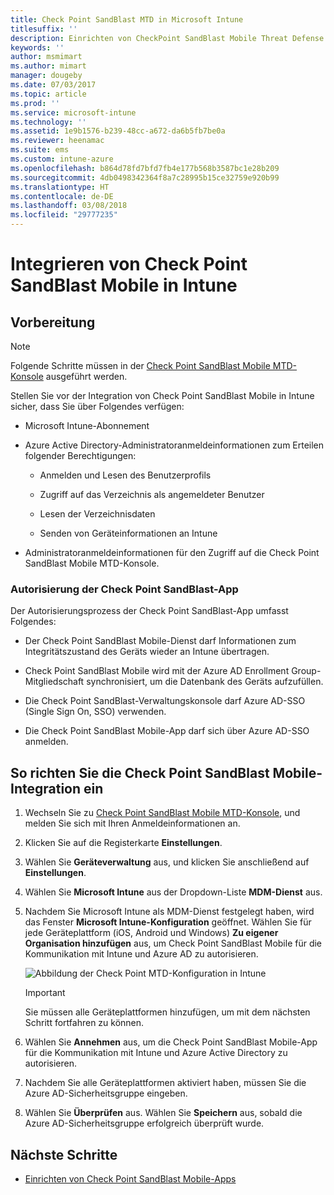```yaml
---
title: Check Point SandBlast MTD in Microsoft Intune
titlesuffix: ''
description: Einrichten von CheckPoint SandBlast Mobile Threat Defense (MTD) in Intune, um den Zugriff von mobilen Geräten auf Ihre Unternehmensressourcen zu steuern.
keywords: ''
author: msmimart
ms.author: mimart
manager: dougeby
ms.date: 07/03/2017
ms.topic: article
ms.prod: ''
ms.service: microsoft-intune
ms.technology: ''
ms.assetid: 1e9b1576-b239-48cc-a672-da6b5fb7be0a
ms.reviewer: heenamac
ms.suite: ems
ms.custom: intune-azure
ms.openlocfilehash: b864d78fd7bfd7fb4e177b568b3587bc1e28b209
ms.sourcegitcommit: 4db0498342364f8a7c28995b15ce32759e920b99
ms.translationtype: HT
ms.contentlocale: de-DE
ms.lasthandoff: 03/08/2018
ms.locfileid: "29777235"
---
```

# <a name="integrate-check-point-sandblast-mobile-with-intune"></a>Integrieren von Check Point SandBlast Mobile in Intune

## <a name="before-you-begin"></a>Vorbereitung

> [!NOTE] 
> Folgende Schritte müssen in der [Check Point SandBlast Mobile MTD-Konsole](https://intune-4.eu1.locsec.net/) ausgeführt werden.

Stellen Sie vor der Integration von Check Point SandBlast Mobile in Intune sicher, dass Sie über Folgendes verfügen:

-   Microsoft Intune-Abonnement

-   Azure Active Directory-Administratoranmeldeinformationen zum Erteilen folgender Berechtigungen:

    -   Anmelden und Lesen des Benutzerprofils

    -   Zugriff auf das Verzeichnis als angemeldeter Benutzer

    -   Lesen der Verzeichnisdaten

    -   Senden von Geräteinformationen an Intune

-   Administratoranmeldeinformationen für den Zugriff auf die Check Point SandBlast Mobile MTD-Konsole.

### <a name="check-point-sandblast-app-authorization"></a>Autorisierung der Check Point SandBlast-App

Der Autorisierungsprozess der Check Point SandBlast-App umfasst Folgendes:

-   Der Check Point SandBlast Mobile-Dienst darf Informationen zum Integritätszustand des Geräts wieder an Intune übertragen.

-   Check Point SandBlast Mobile wird mit der Azure AD Enrollment Group-Mitgliedschaft synchronisiert, um die Datenbank des Geräts aufzufüllen.

-   Die Check Point SandBlast-Verwaltungskonsole darf Azure AD-SSO (Single Sign On, SSO) verwenden.

-   Die Check Point SandBlast Mobile-App darf sich über Azure AD-SSO anmelden.

## <a name="to-set-up-check-point-sandblast-mobile-integration"></a>So richten Sie die Check Point SandBlast Mobile-Integration ein

1.  Wechseln Sie zu [Check Point SandBlast Mobile MTD-Konsole](https://intune-4.eu1.locsec.net/), und melden Sie sich mit Ihren Anmeldeinformationen an.

2.  Klicken Sie auf die Registerkarte **Einstellungen**.

3.  Wählen Sie **Geräteverwaltung** aus, und klicken Sie anschließend auf **Einstellungen**.

4.  Wählen Sie **Microsoft Intune** aus der Dropdown-Liste **MDM-Dienst** aus.

5.  Nachdem Sie Microsoft Intune als MDM-Dienst festgelegt haben, wird das Fenster **Microsoft Intune-Konfiguration** geöffnet. Wählen Sie für jede Geräteplattform (iOS, Android und Windows) **Zu eigener Organisation hinzufügen** aus, um Check Point SandBlast Mobile für die Kommunikation mit Intune und Azure AD zu autorisieren.

    ![Abbildung der Check Point MTD-Konfiguration in Intune](./media/checkpoint-MTD-1.PNG)

    > [!IMPORTANT]
    > Sie müssen alle Geräteplattformen hinzufügen, um mit dem nächsten Schritt fortfahren zu können.

6.  Wählen Sie **Annehmen** aus, um die Check Point SandBlast Mobile-App für die Kommunikation mit Intune und Azure Active Directory zu autorisieren.

7.  Nachdem Sie alle Geräteplattformen aktiviert haben, müssen Sie die Azure AD-Sicherheitsgruppe eingeben.

8.  Wählen Sie **Überprüfen** aus. Wählen Sie **Speichern** aus, sobald die Azure AD-Sicherheitsgruppe erfolgreich überprüft wurde.

## <a name="next-steps"></a>Nächste Schritte

- [Einrichten von Check Point SandBlast Mobile-Apps](mtd-apps-ios-app-configuration-policy-add-assign.md)